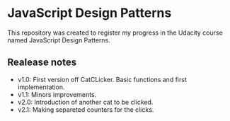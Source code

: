 # JavaScript Design Patterns

This repository was created to register my progress in the Udacity course named JavaScript Design Patterns.

## Realease notes

- v1.0: First version off CatCLicker. Basic functions and first implementation.
- v1.1: Minors improvements.
- v2.0: Introduction of another cat to be clicked.
- v2.1: Making separeted counters for the clicks.